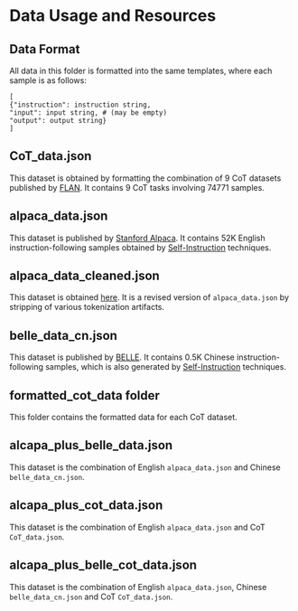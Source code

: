 # Data Usage and Resources
## Data Format
All data in this folder is formatted into the same templates, where each sample is as follows:
```
[
{"instruction": instruction string,
"input": input string, # (may be empty)
"output": output string}
]
```
## CoT_data.json
This dataset is obtained by formatting the combination of 9 CoT datasets published by [FLAN](https://github.com/google-research/FLAN). It contains 9 CoT tasks involving 74771 samples.

## alpaca_data.json
This dataset is published by [Stanford Alpaca](https://github.com/tatsu-lab/stanford_alpaca). It contains 52K English instruction-following samples obtained by [Self-Instruction](https://github.com/yizhongw/self-instruct) techniques.

## alpaca_data_cleaned.json
This dataset is obtained [here](https://github.com/tloen/alpaca-lora). It is a revised version of `alpaca_data.json` by stripping of various tokenization artifacts. 

## belle_data_cn.json
This dataset is published by [BELLE](https://github.com/LianjiaTech/BELLE). It contains 0.5K Chinese instruction-following samples, which is also generated by [Self-Instruction](https://github.com/yizhongw/self-instruct) techniques.

## formatted_cot_data folder
This folder contains the formatted data for each CoT dataset.

## alcapa_plus_belle_data.json
This dataset is the combination of English `alpaca_data.json` and Chinese `belle_data_cn.json`.

## alcapa_plus_cot_data.json
This dataset is the combination of English `alpaca_data.json` and CoT `CoT_data.json`.

## alcapa_plus_belle_cot_data.json
This dataset is the combination of English `alpaca_data.json`, Chinese `belle_data_cn.json` and CoT `CoT_data.json`.
